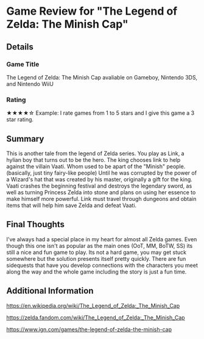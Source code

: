 # Game Review for "The Legend of Zelda: The Minish Cap"

## Details

### Game Title

The Legend of Zelda: The Minish Cap avaliable on Gameboy, Nintendo 3DS, and Nintendo WiiU

### Rating

★★★★☆ 
Example: I rate games from 1 to 5 stars and I give this game a 3 star rating.

## Summary

This is another tale from the legend of Zelda series. You play as Link, a hylian boy that turns out to be the hero. The king chooses link to help against the villain Vaati. Whom used to be apart of the "Minish" people. (basically, just tiny fairy-like people) Until he was corrupted by the power of a Wizard's hat that was created by his master, originally a gift for the king. Vaati crashes the beginning festival and destroys the legendary sword, as well as turning Princess Zelda into stone and plans on using her essence to make himself more powerful. Link must travel through dungeons and obtain items that will help him save Zelda and defeat Vaati.

## Final Thoughts
I've always had a special place in my heart for almost all Zelda games. Even though this one isn't as popular as the main ones (OoT, MM, BoTW, SS) its still a nice and fun game to play. Its not a hard game, you may get stuck somewhere but the solution presents itself pretty quickly. There are fun sidequests that have you develop connections with the characters you meet along the way and the whole game including the story is just a fun time.

## Additional Information

https://en.wikipedia.org/wiki/The_Legend_of_Zelda:_The_Minish_Cap

https://zelda.fandom.com/wiki/The_Legend_of_Zelda:_The_Minish_Cap

https://www.ign.com/games/the-legend-of-zelda-the-minish-cap
